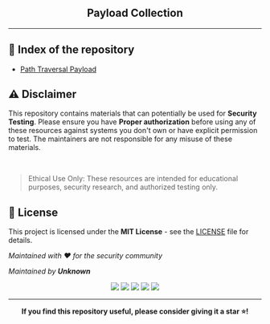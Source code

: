 <div align="center">

<h2>Payload Collection</h2><hr>

</div>

## 📑 Index of the repository

- <a href="https://github.com/unknown-bd/Wordlists/tree/main/Payload/Path%20Traversal%20Payloads">Path Traversal Payload</a>

<h2 id="disclaimer">

## ⚠️ Disclaimer

</h2>

This repository contains materials that can potentially be used for **Security Testing**. Please ensure you have **Proper authorization** before using any of these resources against systems you don't own or have explicit permission to test. The maintainers are not responsible for any misuse of these materials.

<br>

> Ethical Use Only: These resources are intended for educational purposes, security research, and authorized testing only.

<h2 id="license">

## 📜 License

</h2>

This project is licensed under the **MIT License** - see the <a href="https://github.com/unknown-bd/Wordlists/blob/main/LICENSE">LICENSE</a> file for details.

_Maintained with ❤️ for the security community_

_Maintained by **Unknown**_

<div align="center">

<img src="https://img.shields.io/github/license/unknown-bd/Wordlists">
<img src="https://img.shields.io/github/last-commit/unknown-bd/Wordlists">
<img src="https://img.shields.io/github/contributors/unknown-bd/Wordlists">
<img src="https://img.shields.io/github/repo-size/unknown-bd/Wordlists">
<img src="https://img.shields.io/github/languages/top/unknown-bd/Wordlists">

</div>

---

<div align="center">

**If you find this repository useful, please consider giving it a star ⭐!**

</div>
